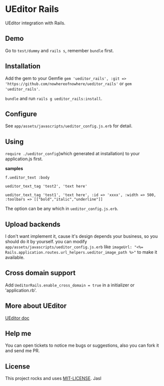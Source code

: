 UEditor Rails
======

UEditor integration with Rails.

## Demo
Go to ```test/dummy``` and ```rails s```, remember ```bundle``` first.

## Installation
Add the gem to your Gemfie ```gem 'ueditor_rails', :git => 'https://github.com/nowhereofnowhere/ueditor_rails'``` or ```gem 'ueditor_rails'```.

```bundle``` and run ```rails g ueditor_rails:install```.

## Configure
See ```app/assets/javascripts/ueditor_config.js.erb``` for detail.

## Using
```require ./ueditor_config```(which generated at installation) to your application.js first.

**samples**

```f.ueditor_text :body```

```ueditor_text_tag 'test2', 'text here'```

```ueditor_text_tag 'test1', 'text here', :id => 'xxxx', :width => 500, :toolbars => [["bold","italic","underline"]]```

The option can be any which in ```ueditor_config.js.erb```.

## Upload backends
I don't want implement it, cause it's design depends your business, so you should do it by yourself. 
you can modify ```app/assets/javascripts/ueditor_config.js.erb``` like ```imageUrl: "<%= Rails.application.routes.url_helpers.ueditor_image_path %>"``` to make it available.

## Cross domain support
Add ```UeditorRails.enable_cross_domain = true``` in a initializer or 'application.rb'.

## More about UEditor
[UEditor doc](http://ueditor.baidu.com/website/document.html)

## Help me

You can open tickets to notice me bugs or suggestions, also you can fork it and send me PR.

## License
This project rocks and uses [MIT-LICENSE](http://jasl.mit-license.org/). Jasl
